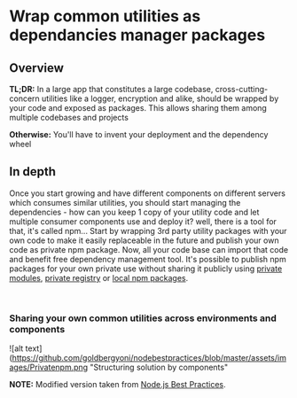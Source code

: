 
# Wrap common utilities as dependancies manager packages

## Overview

**TL;DR:** In a large app that constitutes a large codebase, cross-cutting-concern utilities like a logger, encryption and alike, should be wrapped by your code and exposed as packages. This allows sharing them among multiple codebases and projects

**Otherwise:** You'll have to invent your deployment and the dependency wheel

##  In depth

Once you start growing and have different components on different servers which consumes similar utilities, you should start managing the dependencies - how can you keep 1 copy of your utility code and let multiple consumer components use and deploy it? well, there is a tool for that, it's called npm... Start by wrapping 3rd party utility packages with your own code to make it easily replaceable in the future and publish your own code as private npm package. Now, all your code base can import that code and benefit free dependency management tool. It's possible to publish npm packages for your own private use without sharing it publicly using [private modules](https://docs.npmjs.com/private-modules/intro), [private registry](https://npme.npmjs.com/docs/tutorials/npm-enterprise-with-nexus.html) or [local npm packages](https://medium.com/@arnaudrinquin/build-modular-application-with-npm-local-modules-dfc5ff047bcc).

<br/>

### Sharing your own common utilities across environments and components

![alt text](https://github.com/goldbergyoni/nodebestpractices/blob/master/assets/images/Privatenpm.png "Structuring solution by components"

**NOTE:** Modified version taken from [Node.js Best Practices](https://github.com/goldbergyoni/nodebestpractices#1-project-structure-practices).
